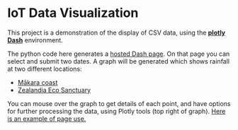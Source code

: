 # IoT Data Visualization
This project is a demonstration of the display of CSV data, using the [**plotly Dash**](https://dash.plot.ly/) environment.

The python code here generates a [hosted Dash page](https://dash-steve.herokuapp.com/). On that page you can select and submit two dates.  A graph will be generated which shows rainfall at two different locations:
* [Mākara coast](https://goo.gl/maps/1kAxRc6TprDhdcJL78)
* [Zealandia Eco Sanctuary](https://goo.gl/maps/Q3yAA8ToBegKZzhY8)

You can mouse over the graph to get details of each point, and have options for further processing the data, using Plotly tools (top right of graph).
[Here is an example of page use.](https://github.com/SteveCossy/IOT/blob/master/visualisation/2020-02-25.png)
